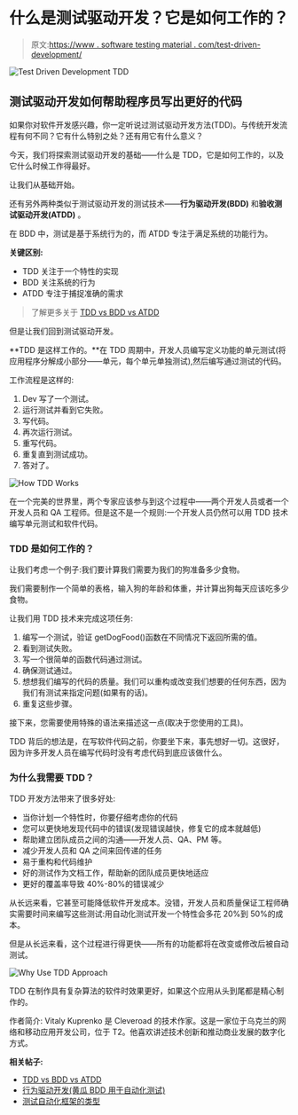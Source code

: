 # 什么是测试驱动开发？它是如何工作的？

> 原文:[https://www . software testing material . com/test-driven-development/](https://www.softwaretestingmaterial.com/test-driven-development/)

![Test Driven Development TDD](img/11fba80ff29a16841429b9b2b5c1c560.png)

## **测试驱动开发如何帮助程序员写出更好的代码**

如果你对软件开发感兴趣，你一定听说过测试驱动开发方法(TDD)。与传统开发流程有何不同？它有什么特别之处？还有用它有什么意义？

今天，我们将探索测试驱动开发的基础——什么是 TDD，它是如何工作的，以及它什么时候工作得最好。

让我们从基础开始。

还有另外两种类似于测试驱动开发的测试技术——**行为驱动开发(BDD)** 和**验收测试驱动开发(ATDD)** 。

在 BDD 中，测试是基于系统行为的，而 ATDD 专注于满足系统的功能行为。

**关键区别:**

*   TDD 关注于一个特性的实现
*   BDD 关注系统的行为
*   ATDD 专注于捕捉准确的需求

> 了解更多关于 [TDD vs BDD vs ATDD](https://www.softwaretestingmaterial.com/tdd-vs-bdd-vs-atdd/)

但是让我们回到测试驱动开发。

**TDD 是这样工作的。**在 TDD 周期中，开发人员编写定义功能的单元测试(将应用程序分解成小部分——单元，每个单元单独测试),然后编写通过测试的代码。

工作流程是这样的:

1.  Dev 写了一个测试。
2.  运行测试并看到它失败。
3.  写代码。
4.  再次运行测试。
5.  重写代码。
6.  重复直到测试成功。
7.  答对了。

![How TDD Works](img/65fc5f4f21b5f59f5b6e7be128d3f790.png)

在一个完美的世界里，两个专家应该参与到这个过程中——两个开发人员或者一个开发人员和 QA 工程师。但是这不是一个规则:一个开发人员仍然可以用 TDD 技术编写单元测试和软件代码。

### TDD 是如何工作的？

让我们考虑一个例子:我们要计算我们需要为我们的狗准备多少食物。

我们需要制作一个简单的表格，输入狗的年龄和体重，并计算出狗每天应该吃多少食物。

让我们用 TDD 技术来完成这项任务:

1.  编写一个测试，验证 getDogFood()函数在不同情况下返回所需的值。
2.  看到测试失败。
3.  写一个很简单的函数代码通过测试。
4.  确保测试通过。
5.  想想我们编写的代码的质量。我们可以重构或改变我们想要的任何东西，因为我们有测试来指定问题(如果有的话)。
6.  重复这些步骤。

接下来，您需要使用特殊的语法来描述这一点(取决于您使用的工具)。

TDD 背后的想法是，在写软件代码之前，你要坐下来，事先想好一切。这很好，因为许多开发人员在编写代码时没有考虑代码到底应该做什么。

### 为什么我需要 TDD？

TDD 开发方法带来了很多好处:

*   当你计划一个特性时，你要仔细考虑你的代码
*   您可以更快地发现代码中的错误(发现错误越快，修复它的成本就越低)
*   帮助建立团队成员之间的沟通——开发人员、QA、PM 等。
*   减少开发人员和 QA 之间来回传递的任务
*   易于重构和代码维护
*   好的测试作为文档工作，帮助新的团队成员更快地适应
*   更好的覆盖率导致 40%-80%的错误减少

从长远来看，它甚至可能降低软件开发成本。没错，开发人员和质量保证工程师确实需要时间来编写这些测试:用自动化测试开发一个特性会多花 20%到 50%的成本。

但是从长远来看，这个过程进行得更快——所有的功能都将在改变或修改后被自动测试。

![Why Use TDD Approach](img/b9dbd1fef6681a5c89a27afe65717bb8.png)

TDD 在制作具有复杂算法的软件时效果更好，如果这个应用从头到尾都是精心制作的。

作者简介: Vitaly Kuprenko 是 Cleveroad 的技术作家。这是一家位于乌克兰的网络和移动应用开发公司，位于 T2。他喜欢讲述技术创新和推动商业发展的数字化方式。

**相关帖子:**

*   [TDD vs BDD vs ATDD](https://www.softwaretestingmaterial.com/tdd-vs-bdd-vs-atdd/)
*   [行为驱动开发(黄瓜 BDD 用于自动化测试)](https://www.softwaretestingmaterial.com/cucumber-bdd-for-automation-testing/)
*   [测试自动化框架的类型](https://www.softwaretestingmaterial.com/types-test-automation-frameworks/)